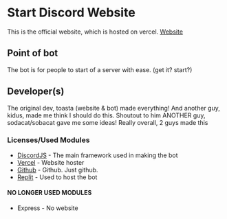 # Start Discord Website
This is the official website, which is hosted on vercel. [Website](https://startweb.vercel.app)
## Point of bot
The bot is for people to start of a server with ease. (get it? start?)
## Developer(s)
The original dev, toasta (website & bot) made everything! And another guy, kidus, made me think I should do this. Shoutout to him
ANOTHER guy, sodacat/sobacat gave me some ideas! Really overall, 2 guys made this
### Licenses/Used Modules
- [DiscordJS](https://discordjs.guide/) - The main framework used in making the bot
- [Vercel](https://vercel.app) - Website hoster
- [Github](https://github.com) - Github. Just github.
- [Replit](https://repl.it) - Used to host the bot
#### NO LONGER USED MODULES
- Express - No website
